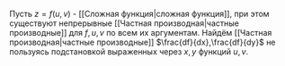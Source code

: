 Пусть $z = f(u, v)$ - [[Сложная функция|сложная функция]], при этом существуют непрерывные [[Частная производная|частные производные]] для $f, u, v$ по всем их аргументам.
Найдём [[Частная производная|частные производные]] $\frac{df}{dx},\frac{df}{dy}$ не пользуясь подстановкой  выраженных через $x,y$ функций $u, v$.

